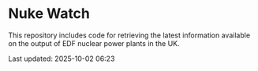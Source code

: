 # Nuke Watch

This repository includes code for retrieving the latest information available on the output of EDF nuclear power plants in the UK.

Last updated: 2025-10-02 06:23
